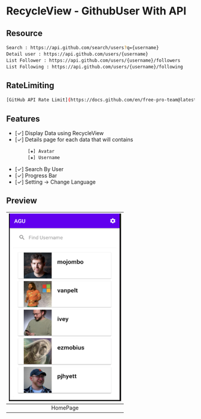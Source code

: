 # RecycleView - GithubUser With API

## Resource
```bash
Search : https://api.github.com/search/users?q={username}
Detail user : https://api.github.com/users/{username}
List Follower : https://api.github.com/users/{username}/followers
List Following : https://api.github.com/users/{username}/following
```

## RateLimiting
```bash
[GitHub API Rate Limit](https://docs.github.com/en/free-pro-team@latest/rest#rate-limiting)
```

## Features
- [✓] Display Data using RecycleView
- [✓] Details page for each data that will contains
```bash
		[✚] Avatar
		[✚] Username
```
- [✓] Search By User
- [✓] Progress Bar
- [✓] Setting -> Change Language

## Preview
|<img src="https://raw.githubusercontent.com/PwS/Application_Github_User/master/ImagePreview/HomePage.PNG" width="300px" height="500px" />|
|:---:|
|HomePage|
